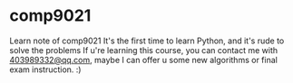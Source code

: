 # comp9021
Learn note of comp9021
It's the first time to learn Python, and it's rude to solve the problems
If u're learning this course, you can contact me with 403989332@qq.com, maybe I can offer u some new algorithms or final exam instruction. :)

